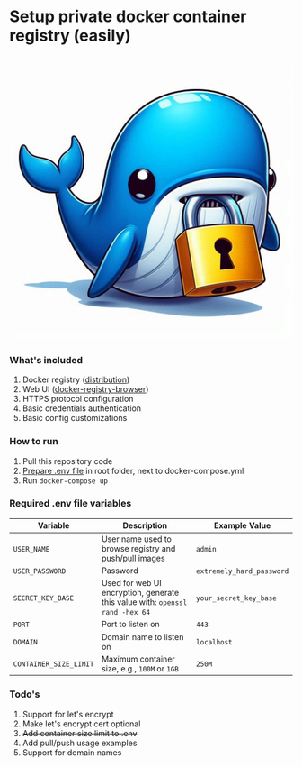 # Setup private docker container registry (easily)

![Project logo](https://github.com/Kuchasz/setup-private-docker-registry/raw/main/images/logo.jpeg "Project logo")


### What's included

1. Docker registry ([distribution](https://github.com/distribution/distribution/))
2. Web UI ([docker-registry-browser](https://github.com/klausmeyer/docker-registry-browser))
3. HTTPS protocol configuration
4. Basic credentials authentication
5. Basic config customizations

### How to run

1. Pull this repository code
2. [Prepare .env file](#env-file) in root folder, next to docker-compose.yml
3. Run `docker-compose up`

### Required .env file variables

| Variable               | Description                                                                  | Example Value             |
| ---------------------- | ---------------------------------------------------------------------------- | ------------------------- |
| `USER_NAME`            | User name used to browse registry and push/pull images                       | `admin`                   |
| `USER_PASSWORD`        | Password                                                                     | `extremely_hard_password` |
| `SECRET_KEY_BASE`      | Used for web UI encryption, generate this value with: `openssl rand -hex 64` | `your_secret_key_base`    |
| `PORT`                 | Port to listen on                                                            | `443`                     |
| `DOMAIN`               | Domain name to listen on                                                     | `localhost`               |
| `CONTAINER_SIZE_LIMIT` | Maximum container size, e.g., `100M` or `1GB`                                | `250M`                    |

### Todo's

1. Support for let's encrypt
2. Make let's encrypt cert optional
3. ~~Add container size limit to .env~~
4. Add pull/push usage examples
5. ~~Support for domain names~~
